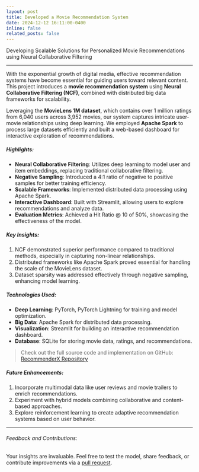 ```yaml
---
layout: post
title: Developed a Movie Recommendation System
date: 2024-12-12 16:11:00-0400
inline: false
related_posts: false
---
```


Developing Scalable Solutions for Personalized Movie Recommendations using Neural Collaborative Filtering

---

With the exponential growth of digital media, effective recommendation systems have become essential for guiding users toward relevant content. This project introduces a **movie recommendation system** using **Neural Collaborative Filtering (NCF)**, combined with distributed big data frameworks for scalability.

Leveraging the **MovieLens 1M dataset**, which contains over 1 million ratings from 6,040 users across 3,952 movies, our system captures intricate user-movie relationships using deep learning. We employed **Apache Spark** to process large datasets efficiently and built a web-based dashboard for interactive exploration of recommendations.

##### Highlights:

- **Neural Collaborative Filtering**: Utilizes deep learning to model user and item embeddings, replacing traditional collaborative filtering.
- **Negative Sampling**: Introduced a 4:1 ratio of negative to positive samples for better training efficiency.
- **Scalable Frameworks**: Implemented distributed data processing using Apache Spark.
- **Interactive Dashboard**: Built with Streamlit, allowing users to explore recommendations and analyze data.
- **Evaluation Metrics**: Achieved a Hit Ratio @ 10 of 50%, showcasing the effectiveness of the model.

##### Key Insights:

1. NCF demonstrated superior performance compared to traditional methods, especially in capturing non-linear relationships.
2. Distributed frameworks like Apache Spark proved essential for handling the scale of the MovieLens dataset.
3. Dataset sparsity was addressed effectively through negative sampling, enhancing model learning.

##### Technologies Used:

- **Deep Learning**: PyTorch, PyTorch Lightning for training and model optimization.
- **Big Data**: Apache Spark for distributed data processing.
- **Visualization**: Streamlit for building an interactive recommendation dashboard.
- **Database**: SQLite for storing movie data, ratings, and recommendations.

> Check out the full source code and implementation on GitHub: <a href="https://github.com/anuj3509/RecommenderX">RecommenderX Repository</a>

##### Future Enhancements:

1. Incorporate multimodal data like user reviews and movie trailers to enrich recommendations.
2. Experiment with hybrid models combining collaborative and content-based approaches.
3. Explore reinforcement learning to create adaptive recommendation systems based on user behavior.

---

###### Feedback and Contributions:

Your insights are invaluable. Feel free to test the model, share feedback, or contribute improvements via a <a href="https://github.com/anuj3509/RecommenderX/pulls">pull request</a>.
